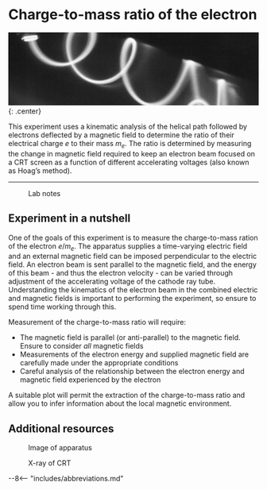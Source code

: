 # Charge-to-mass ratio of the electron

![](eonm/header.jpg){: .center}

This experiment uses a kinematic analysis of the helical path followed by electrons deflected by a magnetic field to determine the ratio of their electrical charge $e$ to their mass $m_e$. The ratio is determined by measuring the change in magnetic field required to keep an electron beam focused on a CRT screen as a function of different accelerating voltages (also known as Hoag’s method).

---

<figure markdown>
<a href = 'Legacy/e-m_notes.pdf'> <i class="fas fa-file-pdf fa-3x"></i> </a>
    <figcaption>Lab notes
    </figcaption>
</figure>


## Experiment in a nutshell

One of the goals of this experiment is to measure the charge-to-mass ration of the electron $e/m_e$. The apparatus supplies a time-varying electric field and an external magnetic field can be imposed perpendicular to the electric field. An electron beam is sent parallel to the magnetic field, and the energy of this beam - and thus the electron velocity - can be varied through adjustment of the accelerating voltage of the cathode ray tube. Understanding the kinematics of the electron beam in the combined electric and magnetic fields is important to performing the experiment, so ensure to spend time working through this.

Measurement of the charge-to-mass ratio will require:

* The magnetic field is parallel (or anti-parallel) to the magnetic field. Ensure to consider _all_ magnetic fields
* Measurements of the electron energy and supplied magnetic field are carefully made under the appropriate conditions
* Careful analysis of the relationship between the electron energy and magnetic field experienced by the electron

A suitable plot will permit the extraction of the charge-to-mass ratio and allow you to infer information about the local magnetic environment.

## Additional resources

<figure markdown>
<a href = 'Legacy/e-m_image.pdf'> <i class="fas fa-image fa-3x"></i> </a>
    <figcaption>Image of apparatus
    </figcaption>
</figure>

<figure markdown>
<a href = 'CRT-xray.jpeg'> <i class="fas fa-image fa-3x"></i> </a>
    <figcaption>X-ray of CRT
    </figcaption>
</figure>

--8<-- "includes/abbreviations.md"
